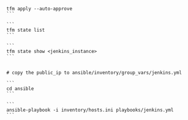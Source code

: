 
``````
tfm apply --auto-approve
```

```
tfm state list
```

```
tfm state show <jenkins_instance>
```


# copy the public_ip to ansible/inventory/group_vars/jenkins.yml

```
cd ansible
```

```
ansible-playbook -i inventory/hosts.ini playbooks/jenkins.yml
```
